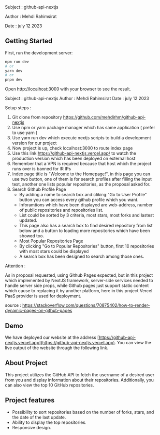 
Subject : github-api-nextjs

Author : Mehdi Rahimsirat

Date : july 12 2023
 
## Getting Started

First, run the development server:

```bash
npm run dev
# or
yarn dev
# or
pnpm dev
```

Open [http://localhost:3000](http://localhost:3000) with your browser to see the result.


Subject : github-api-nextjs
Author : Mehdi Rahimsirat
Date : july 12 2023
 
Setup steps : 
	
1. Git clone from repository https://github.com/mehdirhm/github-api-nextjs 
2. Use npm or yarn package manager which has same application ( prefer to use yarn ) 
3. Use yarn run dev which execute nextjs scripts to build a development version for our project 
4. Now project is up, check localhost:3000 to route index page 
5. Use this link https://github-api-nextjs.vercel.app/ to watch the production version which has been deployed on external host 
6. Remember that a VPN is required because that host which the project runs over is banned for IR IPs  
7. Index page title is "Welcome to the Homepage!", in this page you can use two button, one of them is for search profiles after filling the input text, another one lists popular repositories, as the proposal asked for.
8. Search Github  Profile Page
    - By adding a name to search box and cliking "Go to User Profile" button you can access every github profile which you want.
    -  Inforamtions which have been displayed are web-address, number of public repositories and repositories list.
    - List could be sorted by 3 criteria, most stars, most forks and lastest updated.
    - This page also has a search box to find desired repository from list below and a button to loading more repositories which have been 				 showed too.
    - Most Popular Repositories Page 
	-  By clicking "Go to Popular Repositories" button, first 10 repositories with most stars could be displayed
	-  A search box has been designed to search among those ones.
	
Attention : 
	
As in proposal requested, using Github Pages expected, but in this project which implemented by NextJS framework, server-side services needed to handle server side props, while Github pages just support static content which cause to replacing it by another platform, here in this project Vercel PaaS provider is used for deployment. 
	
source : https://stackoverflow.com/questions/70875402/how-to-render-dynamic-pages-on-github-pages





## Demo
We have deployed our website at the address [https://github-api-nextjs.vercel.app](https://github-api-nextjs.vercel.app). You can view the live output of the website through the following link.
## About Project

This project utilizes the GitHub API to fetch the username of a desired user from you and display information about their repositories. Additionally, you can also view the top 10 GitHub repositories.

## Project features
- Possibility to sort repositories based on the number of forks, stars, and the date of the last update.
- Ability to display the top repositories.
- Responsive design.




